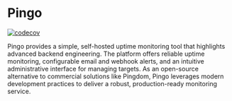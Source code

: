 # Pingo

[![codecov](https://codecov.io/gh/cristiano-pacheco/pingo/graph/badge.svg?token=UVG0BY60RL)](https://codecov.io/gh/cristiano-pacheco/pingo)

Pingo provides a simple, self-hosted uptime monitoring tool that highlights advanced backend engineering. The platform offers reliable uptime monitoring, configurable email and webhook alerts, and an intuitive administrative interface for managing targets. As an open-source alternative to commercial solutions like Pingdom, Pingo leverages modern development practices to deliver a robust, production-ready monitoring service.
